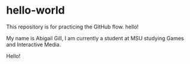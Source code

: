 # hello-world
This repository is for practicing the GitHub flow.
hello!

My name is Abigail Gill, I am currently a student at MSU studying Games and Interactive Media.

Hello!

